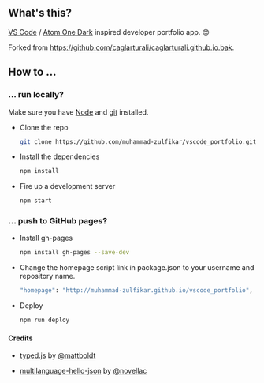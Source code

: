 ## What's this?

[VS Code](https://code.visualstudio.com/) / [Atom One Dark](https://marketplace.visualstudio.com/items?itemName=akamud.vscode-theme-onedark) inspired developer portfolio app. :blush:

Forked from https://github.com/caglarturali/caglarturali.github.io.bak.

## How to ...

### ... run locally?


Make sure you have [Node](https://nodejs.org/en/) and [git](https://git-scm.com/) installed.

- Clone the repo

  ```bash
  git clone https://github.com/muhammad-zulfikar/vscode_portfolio.git
  ```

- Install the dependencies

  ```bash
  npm install
  ```

- Fire up a development server

  ```bash
  npm start
  ```

### ... push to GitHub pages?


- Install gh-pages

  ```bash
  npm install gh-pages --save-dev
  ```
  
- Change the homepage script link in package.json to your username and repository name.
 
  ```bash
  "homepage": "http://muhammad-zulfikar.github.io/vscode_portfolio",
  ```

- Deploy

  ```bash
  npm run deploy
  ```

#### Credits

- [typed.js](https://github.com/mattboldt/typed.js/) by [@mattboldt](https://github.com/mattboldt)

- [multilanguage-hello-json](https://github.com/novellac/multilanguage-hello-json) by [@novellac](https://github.com/novellac)
